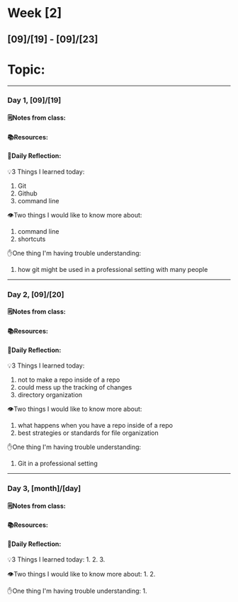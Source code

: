 # Week [2]
## [09]/[19] - [09]/[23]

# Topic:

___

### Day 1, [09]/[19]

#### 🗒️Notes from class:

#### 📚Resources:


#### 💭Daily Reflection:

💡3 Things I learned today:
1. Git 
2. Github
3. command line

👁️Two things I would like to know more about:
1. command line
2. shortcuts

✋One thing I'm having trouble understanding:
1. how git might be used in a professional setting with many people


___

### Day 2, [09]/[20] 

#### 🗒️Notes from class:

#### 📚Resources:


#### 💭Daily Reflection:

💡3 Things I learned today:
1. not to make a repo inside of a repo
2. could mess up the tracking of changes
3. directory organization

👁️Two things I would like to know more about:
1. what happens when you have a repo inside of a repo
2. best strategies or standards for file organization

✋One thing I'm having trouble understanding:
1. Git in a professional setting

___

### Day 3, [month]/[day]
#### 🗒️Notes from class:

#### 📚Resources:


#### 💭Daily Reflection:

💡3 Things I learned today:
1. 
2. 
3. 

👁️Two things I would like to know more about:
1. 
2. 

✋One thing I'm having trouble understanding:
1. 
 

